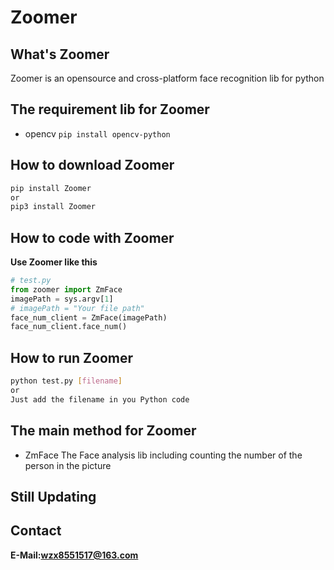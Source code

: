 # Zoomer

## What's Zoomer

Zoomer is an opensource and cross-platform face recognition lib for python

## The requirement lib for Zoomer

- opencv ```pip install opencv-python```

## How to download Zoomer

```bash
pip install Zoomer 
or
pip3 install Zoomer
```

## How to code with Zoomer

**Use Zoomer like this**

```python
# test.py
from zoomer import ZmFace
imagePath = sys.argv[1]
# imagePath = "Your file path"
face_num_client = ZmFace(imagePath)
face_num_client.face_num()

```

## How to run Zoomer

```bash
python test.py [filename]
or
Just add the filename in you Python code
```

## The main method for Zoomer

- ZmFace The Face analysis lib including counting the number of the person in the picture

## Still Updating

## Contact

**E-Mail:wzx8551517@163.com**

